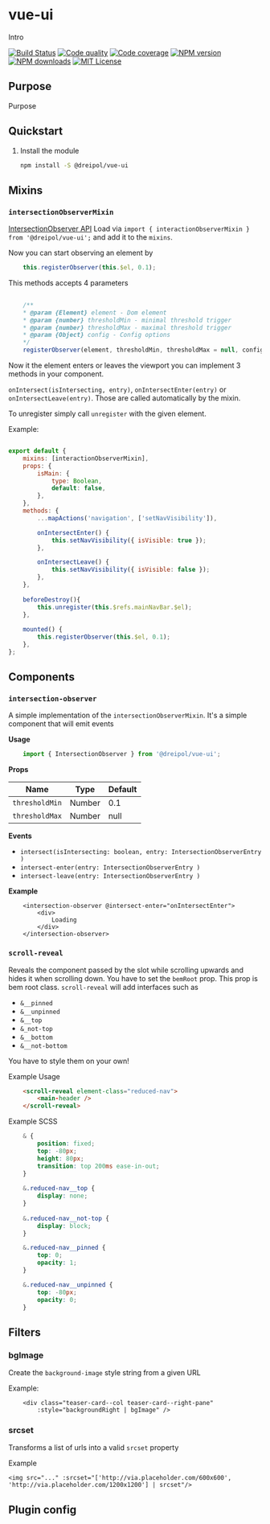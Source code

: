 # vue-ui

Intro

[![Build Status][circleci-image]][circleci-url]
[![Code quality][codeclimate-image]][codeclimate-url]
[![Code coverage][coveralls-image]][coveralls-url]
[![NPM version][npm-version-image]][npm-url]
[![NPM downloads][npm-downloads-image]][npm-url]
[![MIT License][license-image]][license-url]

## Purpose
Purpose

## Quickstart

1.  Install the module

    ```bash
    npm install -S @dreipol/vue-ui
    ```
    
## Mixins
### `intersectionObserverMixin`
[IntersectionObserver API](https://developer.mozilla.org/en-US/docs/Web/API/IntersectionObserver)
Load via `import { interactionObserverMixin } from '@dreipol/vue-ui';` and add it to the `mixins`.

Now you can start observing an element by

```js
    this.registerObserver(this.$el, 0.1);
```
This methods accepts 4 parameters

```js
    
    /**
    * @param {Element} element - Dom element
    * @param {number} thresholdMin - minimal threshold trigger
    * @param {number} thresholdMax - maximal threshold trigger
    * @param {Object} config - Config options
    */ 
    registerObserver(element, thresholdMin, thresholdMax = null, config = {})
```


Now it the element enters or leaves the viewport you can implement 3 methods in your component.

`onIntersect(isIntersecting, entry)`, `onIntersectEnter(entry)` or `onIntersectLeave(entry)`.
Those are called automatically by the mixin.

To unregister simply call `unregister` with the given element.


Example:
```js

export default {
    mixins: [interactionObserverMixin],
    props: {
        isMain: {
            type: Boolean,
            default: false,
        },
    },
    methods: {
        ...mapActions('navigation', ['setNavVisibility']),

        onIntersectEnter() {
            this.setNavVisibility({ isVisible: true });
        },

        onIntersectLeave() {
            this.setNavVisibility({ isVisible: false });
        },
    },
    
    beforeDestroy(){
        this.unregister(this.$refs.mainNavBar.$el);
    },
        
    mounted() {
        this.registerObserver(this.$el, 0.1);
    },
};


```

## Components

### `intersection-observer`
A simple implementation of the `intersectionObserverMixin`. It's a simple component that will emit events

__Usage__
```js
    import { IntersectionObserver } from '@dreipol/vue-ui';
```

__Props__

| Name | Type | Default | 
| --- | --- | ---| 
|`thresholdMin` |Number| 0.1 | 
|`thresholdMax` |Number| null|

__Events__
-  `intersect(isIntersecting: boolean, entry: IntersectionObserverEntry )`
-  `intersect-enter(entry: IntersectionObserverEntry )`
-  `intersect-leave(entry: IntersectionObserverEntry )`

__Example__
```vue
    <intersection-observer @intersect-enter="onIntersectEnter">
        <div>
            Loading
        </div>
    </intersection-observer>
```


### `scroll-reveal`
Reveals the component passed by the slot while scrolling upwards and hides it when scrolling down.
You have to set the `bemRoot` prop. This prop is bem root class. `scroll-reveal` will add interfaces such as 
- `&__pinned`
- `&__unpinned`
- `&__top`
- `&_not-top`
- `&__bottom`
- `&__not-bottom`

You have to style them on your own!

Example Usage

```html
    <scroll-reveal element-class="reduced-nav">
        <main-header />
    </scroll-reveal>
```
   

Example SCSS

```scss
    & {
        position: fixed;
        top: -80px;
        height: 80px;
        transition: top 200ms ease-in-out;
    }
    
    &.reduced-nav__top {
        display: none;
    }
    
    &.reduced-nav__not-top {
        display: block;
    }

    &.reduced-nav__pinned {
        top: 0;
        opacity: 1;
    }

    &.reduced-nav__unpinned {
        top: -80px;
        opacity: 0;
    }
```


## Filters
### bgImage
Create the `background-image` style string from a given URL

Example:
```vue
    <div class="teaser-card--col teaser-card--right-pane"
        :style="backgroundRight | bgImage" />
```

### srcset
Transforms a list of urls into a valid `srcset` property

Example
```vue
<img src="..." :srcset="['http://via.placeholder.com/600x600', 'http://via.placeholder.com/1200x1200'] | srcset"/>
```

## Plugin config

<!-- Generated by documentation.js. Update this documentation by updating the source code. -->


##
[circleci-image]: https://circleci.com/gh/dreipol/vue-ui.svg?style=svg
[circleci-url]: https://circleci.com/gh/dreipol/vue-ui
[license-image]: http://img.shields.io/badge/license-MIT-000000.svg?style=flat-square
[license-url]: LICENSE
[npm-version-image]: http://img.shields.io/npm/v/@dreipol/vue-ui.svg?style=flat-square
[npm-downloads-image]: http://img.shields.io/npm/dm/@dreipol/vue-ui.svg?style=flat-square
[npm-url]: https://npmjs.org/package/@dreipol/vue-ui
[codeclimate-image]: https://api.codeclimate.com/v1/badges/fb8c4a8a6043d9e73f7f/maintainability
[codeclimate-url]: https://codeclimate.com/github/dreipol/vue-ui/maintainability
[coveralls-image]: https://coveralls.io/repos/github/dreipol/vue-ui/badge.svg?branch=master
[coveralls-url]: https://coveralls.io/github/dreipol/vue-ui?branch=master
